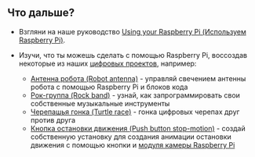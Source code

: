 ## Что дальше?

+ Взгляни на наше руководство [Using your Raspberry Pi (Используем Raspberry Pi)](https://projects.raspberrypi.org/en/projects/raspberry-pi-using).

+ Изучи, что ты можешь сделать с помощью Raspberry Pi, воссоздав некоторые из наших [цифровых проектов](https://projects.raspberrypi.org), например:
    
    + [Антенна робота (Robot antenna)](https://projects.raspberrypi.org/en/projects/robot-antenna) - управляй свечением антенны робота с помощью Raspberry Pi и блоков кода
    + [Рок-группа (Rock band)](https://projects.raspberrypi.org/en/projects/rock-band) - узнай, как запрограммировать свои собственные музыкальные инструменты
    + [Черепашья гонка (Turtle race)](https://projects.raspberrypi.org/en/projects/turtle-race) - гонка цифровых черепах друг против друга
    + [Кнопка остановки движения (Push button stop-motion)](https://projects.raspberrypi.org/en/projects/push-button-stop-motion) - создай собственную установку для создания анимации остановки движения с помощью кнопки и [модуля камеры Raspberry Pi](https://www.raspberrypi.org/products/camera-module-v2/)
